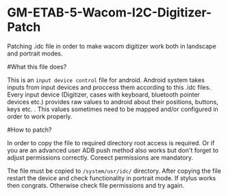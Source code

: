 # GM-ETAB-5-Wacom-I2C-Digitizer-Patch
Patching .idc file in order to make wacom digitizer work both in landscape and portrait modes.


#What this file does?

This is an ```input device control``` file for android. Android system takes inputs from input devices and proccess them according to this .idc files. Every input device (Digitizer, cases with keyboard, bluetooth pointer devices etc.)
provides raw values to android about their positions, buttons, keys etc. . This values sometimes need to be mapped and/or configured in order to work properly.

#How to patch?

In order to copy the file to required directory root access is required. Or if you are an advanced user ADB push method also works but don't forget to adjust permissions correctly.
Coreect permissions are mandatory.

The file must be copied to ```/system/usr/idc/``` directory. After copying the file restart the device and check functionality in portrait mode. If stylus works then congrats. Otherwise check file permissions and try again.
